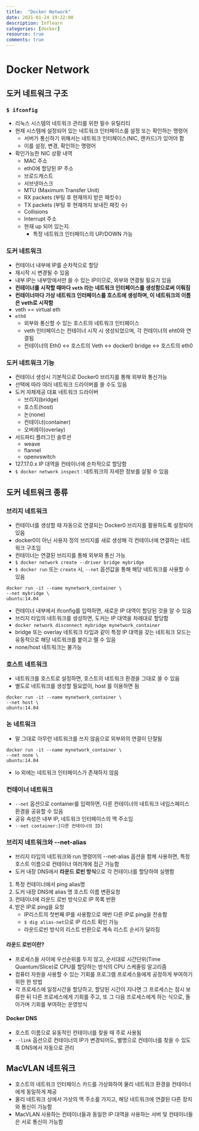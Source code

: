```yaml
---
title:  "Docker Network"
date: 2021-01-24 19:22:00
description: Inflearn
categories: [docker]
resource: true
comments: true
---
```


# Docker Network
## 도커 네트워크 구조
### `$ ifconfig`
- 리눅스 시스템의 네트워크 관리를 위한 필수 유틸리티
- 현재 시스템에 설정되어 있는 네트워크 인터페이스를 설정 또는 확인하는 명령어
  - 서버가 통신하기 위해서는 네트워크 인터페이스(NIC, 랜카드)가 있어야 함 
  - 이를 설정, 변경, 확인하는 명령어
- 확인가능한 NIC 상황 내역
  - MAC 주소
  - eth0에 할당된 IP 주소
  - 브로드캐스트
  - 서브넷마스크
  - MTU (Maximum Transfer Unit)
  - RX packets (부팅 후 현재까지 받은 패킷수)
  - TX packets (부팅 후 현재까지 보내진 패킷 수)
  - Collisions
  - Interrupt 주소
  - 현재 up 되어 있는지.
    - 특정 네트워크 인터페이스의 UP/DOWN 가능

### 도커 네트워크
- 컨테이너 내부에 IP를 순차적으로 할당
- 재시작 시 변경될 수 있음
- 내부 IP는 내부망에서만 쓸 수 있는 IP이므로, 외부와 연결될 필요가 있음
- **컨테이너를 시작할 때마다 `veth` 라는 네트워크 인터페이스를 생성함으로써 이뤄짐**
- **컨테이너마다 가상 네트워크 인터페이스를 호스트에 생성하며, 이 네트워크의 이름은 veth로 시작함**
- veth == virtual eth
- `eth0`
  - 외부와 통신할 수 있는 호스트의 네트워크 인터페이스
  - veth 인터페이스는 컨테이너 시작 시 생성되었으며, 각 컨테이너의 eht0와 연결됨
  - 컨테이너의 Eth0 <-> 호스트의 Veth <-> docker0 bridge <-> 호스트의 eth0

### 도커 네트워크 기능
- 컨테이너 생성시 기본적으로 Docker0 브리지를 통해 외부와 통신가능
- 선택에 따라 여러 네트워크 드라이버를 쓸 수도 있음
- 도커 자체제공 대표 네트워크 드라이버
  - 브리지(bridge)
  - 호스트(host)
  - 논(none)
  - 컨테이너(container)
  - 오버레이(overlay)
- 서드파티 플러그인 솔루션
  - weave
  - flannel
  - openvswitch
- 127.17.0.x IP 대역을 컨테이너에 순차적으로 할당함
- `$ docker network inspect` : 네트워크의 자세한 정보를 살필 수 있음

## 도커 네트워크 종류
### 브리지 네트워크 
- 컨테이너를 생성할 때 자동으로 연결되는 Docker0 브리지를 활용하도록 설정되어 있음
- docker0이 아닌 사용자 정의 브리지를 새로 생성해 각 컨테이너에 연결하는 네트워크 구조임
- 컨테이너는 연결된 브리지를 통해 외부와 통신 가능
- `$ docker network create --driver bridge mybridge`
- `$ docker run` 또는 `create` 시, `--net` 옵션값을 통해 해당 네트워크를 사용할 수 있음
```
docker run -it --name mynetwork_container \
--net mybridge \
ubuntu:14.04 
```
- 컨테이너 내부에서 ifconfig를 입력하면, 새로운 IP 대역이 할당된 것을 알 수 있음
- 브리지 타입의 네트워크를 생성하면, 도커는 IP 대역을 차례대로 할당함
- `docker network disconnect mybridge mynetwork_container` 
- bridge 또는 overlay 네트워크 타입과 같이 특정 IP 대역을 갖는 네트워크 모드는 유동적으로 해당 네트워크를 붙이고 뗄 수 있음
- none/host 네트워크는 불가능

### 호스트 네트워크
- 네트워크를 호스트로 설정하면, 호스트의 네트워크 환경을 그대로 쓸 수 있음
- 별도로 네트워크를 생성할 필요없이, host 를 이용하면 됨
```
docker run -it --name mynetwork_container \
--net host \ 
ubuntu:14.04 
```

### 논 네트워크
- 말 그대로 아무런 네트워크를 쓰지 않음으로 외부와의 연결이 단절됨
```
docker run -it --name mynetwork_container \
--net none \ 
ubuntu:14.04 
```
- lo 외에는 네트워크 인터페이스가 존재하지 않음

### 컨테이너 네트워크
- `--net` 옵션으로 container를 입력하면, 다른 컨테이너의 네트워크 네임스페이스 환경을 공유할 수 있음
- 공유 속성은 내부 IP, 네트워크 인터페이스의 맥 주소임
- `--net container:[다른 컨테이너의 ID]`

### 브리지 네트워크와 --net-alias
- 브리지 타입의 네트워크와 run 명령어의 --net-alias 옵션을 함께 사용하면, 특정 호스트 이름으로 컨테이너 여러개에 접근 가능함
- 도커 내장 DNS에서 **라운드 로빈 방식**으로 각 컨테이너를 할당하여 실행함
1. 특정 컨테이너에서 ping alias명 
2. 도커 내장 DNS에 alias 명 호스트 이름 변환요청
3. 컨테이너에 라운드 로빈 방식으로 IP 목록 반환
4. 받은 IP로 ping을 요청
   - IP리스트의 첫번째 IP를 사용함으로 매번 다른 IP로 ping을 전송함
   - `$ dig alias-net`으로 IP 리스트 확인 가능
   - 라운드로빈 방식의 리스트 반환으로 계속 리스트 순서가 달라짐

#### 라운드 로빈이란?
- 프로세스들 사이에 우선순위를 두지 않고, 순서대로 시간단위(Time Quantum/Slice)로 CPU를 할당하는 방식의 CPU 스케줄링 알고리즘
- 컴퓨터 자원을 사용할 수 있는 기회를 프로그램 프로세스들에게 공정하게 부여하기 위한 한 방법
- 각 프로세스에 일정시간을 할당하고, 할당된 시간이 지나면 그 프로세스는 잠시 보류한 뒤 다른 프로세스에게 기회를 주고, 또 그 다음 프로세스에게 하는 식으로, 돌아가며 기회를 부여하는 운영방식

#### Docker DNS
- 호스트 이름으로 유동적인 컨테이너를 찾을 때 주로 사용됨
- `--link` 옵션으로 컨테이너의 IP가 변경되어도, 별명으로 컨테이너를 찾을 수 있도록 DNS에서 자동으로 관리

## MacVLAN 네트워크
- 호스트의 네트워크 인터페이스 카드를 가상화하여 물리 네트워크 환경을 컨테이너에게 동일하게 제공
- 물리 네트워크 상에서 가상의 맥 주소를 가지고, 해당 네트워크에 연결된 다른 장치와 통신이 가능함
- MacVLAN 사용하는 컨테이너들과 동일한 IP 대역을 사용하는 서버 및 컨테이너들은 서로 통신이 가능함
